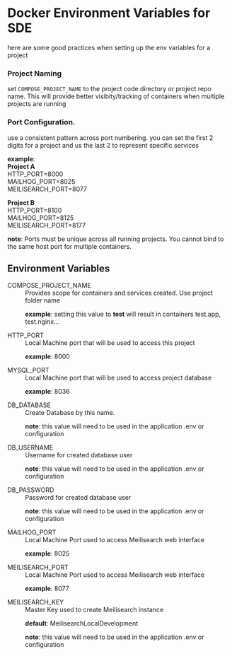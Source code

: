 # Docker Environment Variables for SDE

here are some good practices when setting up the env variables for a project

### Project Naming
 set `COMPOSE_PROJECT_NAME` to the project code directory or project repo name.  This will provide better visibity/tracking of containers when multiple projects are running
  
### Port Configuration.
use a consistent pattern across port numbering.  you can set the first 2 digits for a project and us the last 2 to represent specific services 

__example__:  
__Project A__  
HTTP_PORT=8000  
MAILHOG_PORT=8025    
MEILISEARCH_PORT=8077

__Project B__  
HTTP_PORT=8100  
MAILHOG_PORT=8125    
MEILISEARCH_PORT=8177

__note__: Ports must be unique across all running projects. You cannot bind to the same host port for multiple containers.

## Environment Variables

<dl>

  <dt>COMPOSE_PROJECT_NAME</dt>
  <dd>
  Provides scope for containers and services created. Use project folder name   

  __example__: setting this value to __test__ will result in containers test.app, test.nginx...
  </dd>

  <dt>HTTP_PORT</dt>
  <dd>
  Local Machine port that will be used to access this project  

  __example__: 8000
  </dd>

  <dt>MYSQL_PORT</dt>
  <dd>
  Local Machine port that will be used to access project database

  __example__: 8036
  </dd>

  <dt>DB_DATABASE</dt>
  <dd>
  Create Database by this name.  

  __note__: this value will need to be used in the application .env or configuration
  </dd>

  <dt>DB_USERNAME</dt>
  <dd>
  Username for created database user  

  __note__: this value will need to be used in the application .env or configuration
  </dd>

  <dt>DB_PASSWORD</dt>
  <dd>
  Password for created database user

  __note__: this value will need to be used in the application .env or configuration
  </dd>

  <dt>MAILHOG_PORT</dt>
  <dd>
  Local Machine Port used to access Meilisearch web interface

  __example__: 8025
  </dd>

  <dt>MEILISEARCH_PORT</dt>
  <dd>
  Local Machine Port used to access Meilisearch web interface

  __example__: 8077
  </dd>

  <dt>MEILISEARCH_KEY</dt>
  <dd>
  Master Key used to create Meilisearch instance  

  __default__: MeilisearchLocalDevelopment

  __note__: this value will need to be used in the application .env or configuration
  </dd>
</dl>

